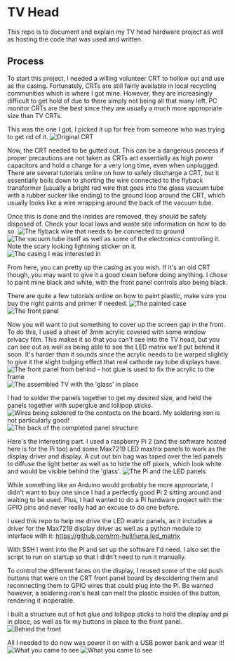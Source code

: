 # TV Head
This repo is to document and explain my TV head hardware project as well as hosting the code that was used and written.

## Process
To start this project, I needed a willing volunteer CRT to hollow out and use as the casing. Fortunately, CRTs are still fairly available in local recycling communities which is where I got mine. However, they are increasingly difficult to get hold of due to there simply not being all that many left. PC monitor CRTs are the best since they are usually a much more appropriate size than TV CRTs.

This was the one I got, I picked it up for free from someone who was trying to get rid of it.
![Original CRT](https://imgur.com/6BkXWam.png)

Now, the CRT needed to be gutted out. This can be a dangerous process if proper precautions are not taken as CRTs act essentially as high power capacitors and hold a charge for a very long time, even when unplugged. There are several tutorials online on how to safely discharge a CRT, but it essentially boils down to shorting the wire connected to the flyback transformer (usually a bright red wire that goes into the glass vacuum tube with a rubber sucker like ending) to the ground loop around the CRT, which usually looks like a wire wrapping around the back of the vacuum tube.

Once this is done and the insides are removed, they should be safely disposed of. Check your local laws and waste site information on how to do so.
![The flyback wire that needs to be connected to ground](https://i.imgur.com/hzhJYXl.png)
![The vacuum tube itself as well as some of the electronics controlling it. Note the scary looking lightning sticker on it.](https://i.imgur.com/8qA9mSR.png)
![The casing I was interested in](https://i.imgur.com/XxvZRAI.png)

From here, you can pretty up the casing as you wish. If it's an old CRT though, you may want to give it a good clean before doing anything. I chose to paint mine black and white, with the front panel controls also being black.

There are quite a few tutorials online on how to paint plastic, make sure you buy the right paints and primer if needed.
![The painted case](https://i.imgur.com/HyeUmQT.png)
![The front panel](https://i.imgur.com/Gsl3ej7.png)

Now you will want to put something to cover up the screen gap in the front. To do this, I used a sheet of 3mm acrylic covered with some window privacy film. This makes it so that you can't see into the TV head, but you can see out as well as being able to see the LED matrix we'll put behind it soon.
It's harder than it sounds since the acrylic needs to be warped slightly to give it the slight bulging effect that real cathode ray tube displays have.
![The front panel from behind - hot glue is used to fix the acrylic to the frame](https://i.imgur.com/plDqiog.png)
![The assembled TV with the 'glass' in place](https://i.imgur.com/OoeJQSH.png)

I had to solder the panels together to get my desired size, and held the panels together with superglue and lollipop sticks.
![Wires being soldered to the contacts on the board. My soldering iron is not particularly good!](https://i.imgur.com/RWd8HiB.png)
![The back of the completed panel structure](https://i.imgur.com/RAXNlaq.png)

Here's the interesting part. I used a raspberry Pi 2 (and the software hosted here is for the Pi too) and some Max7219 LED maxtrix panels to work as the display driver and display. A cut out bin bag was taped over the led panels to diffuse the light better as well as to hide the off pixels, which look white and would be visible behind the 'glass'.
![The Pi and the LED panels](https://i.imgur.com/qPDHBIQ.png)

While something like an Arduino would probably be more appropriate, I didn't want to buy one since I had a perfectly good Pi 2 sitting around and waiting to be used. Plus, I had wanted to do a Pi hardware project with the GPIO pins and never really had an excuse to do one before.

I used this repo to help me drive the LED matrix panels, as it includes a driver for the Max7219 display driver as well as a python module to interface with it:
https://github.com/rm-hull/luma.led_matrix

With SSH I went into the Pi and set up the software I'd need. I also set the script to run on startup so that I didn't need to run it manually.

To control the different faces on the display, I reused some of the old push buttons that were on the CRT front panel board by desoldering them and reconnecting them to GPIO wires that could plug into the Pi. Be warned however, a soldering iron's heat can melt the plastic insides of the button, rendering it inoperable.

I built a structure out of hot glue and lollipop sticks to hold the display and pi in place, as well as fix my buttons in place to the front panel.
![Behind the front](https://i.imgur.com/EdORCA8.png)

All I needed to do now was power it on with a USB power bank and wear it!
![What you came to see](https://i.imgur.com/aFeNZbh.png)
![What you came to see](https://i.imgur.com/9rgsCsi.png)
